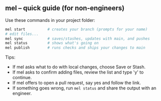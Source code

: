 ## mel – quick guide (for non‑engineers)

Use these commands in your project folder:

```bash
mel start          # creates your branch (prompts for your name)
# edit files...
mel sync           # saves/stashes, updates with main, and pushes
mel status         # shows what's going on
mel publish        # runs checks and ships your changes to main
```

Tips:
- If mel asks what to do with local changes, choose Save or Stash.
- If mel asks to confirm adding files, review the list and type 'y' to continue.
- If mel offers to open a pull request, say yes and follow the link.
- If something goes wrong, run `mel status` and share the output with an engineer.


